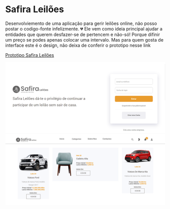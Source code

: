 # Safira Leilões
Desenvolviemento de uma aplicação para gerir leilões online, não posso postar o codigo-fonte infelizmente. 💔
Ele vem como ideia principal ajudar a entidades que querem desfazer-se de pertencem e não-só! Porque difinir um preço se podes apenas colocar uma intervalo. Mas para quem gosta de interface este é o design, não deixa de conferir o prototipo nesse link

[Prototipo Safira Leilões](http://prototipo.is-great.org/leilao/)

<img src="https://github.com/aguinaldomavenda0/safira-leilao/blob/42465e4148bf97125e3a5bee6b0f8bc40826890c/leila.PNG"/>
<img src="https://github.com/aguinaldomavenda0/safira-leilao/blob/42465e4148bf97125e3a5bee6b0f8bc40826890c/leilao.PNG"/>
